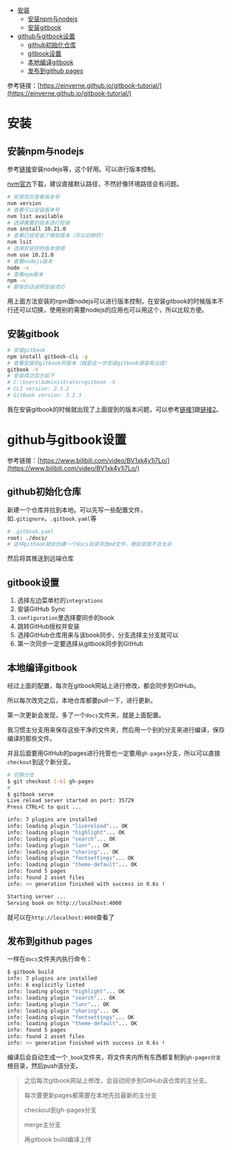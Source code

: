 - [安装](#安装)
  - [安装npm与nodejs](#安装npm与nodejs)
  - [安装gitbook](#安装gitbook)
- [github与gitbook设置](#github与gitbook设置)
  - [github初始化仓库](#github初始化仓库)
  - [gitbook设置](#gitbook设置)
  - [本地编译gitbook](#本地编译gitbook)
  - [发布到github pages](#发布到github-pages)


参考链接：[https://einverne.github.io/gitbook-tutorial/](https://einverne.github.io/gitbook-tutorial/)

# 安装

## 安装npm与nodejs

参考[链接](https://blog.csdn.net/HuangsTing/article/details/113857145)安装nodejs等，这个好用。可以进行版本控制。

[nvm官方](https://github.com/coreybutler/nvm-windows/releases)下载，建议直接默认路径，不然好像环境路径会有问题。

```bash
# 安装完后查看版本号
nvm version
# 查看可以安装版本号
nvm list available
# 选择需要的版本进行安装
nvm install 10.21.0
# 查看已经安装了哪些版本（可以切换的）
nvm lsit
# 选择安装好的版本使用
nvm use 10.21.0
# 查看nodejs版本
node -v
# 查看npm版本
npm -v
# 都有的话说明安装成功
```

用上面方法安装的npm跟nodejs可以进行版本控制，在安装gitbook的时候版本不行还可以切换，使用别的需要nodejs的应用也可以用这个，所以比较方便。

## 安装gitbook

```bash
# 安装gitbook
npm install gitbook-cli -g
# 查看安装的gitbook的版本（就是这一步安装gitbook很容易出错）
gitbook -V
# 安装成功显示如下
# C:\Users\Administrator>gitbook -V
# CLI version: 2.3.2
# GitBook version: 3.2.3
```

我在安装gitbook的时候就出现了上面提到的版本问题，可以参考[链接1](https://blog.csdn.net/weixin%5C_42349568/article/details/108414441)跟[链接2](https://blog.csdn.net/Lowerce/article/details/107579261)。

# github与gitbook设置

参考链接：[https://www.bilibili.com/video/BV1xk4y1i7Lo/](https://www.bilibili.com/video/BV1xk4y1i7Lo/)

## github初始化仓库

新建一个仓库并拉到本地。可以先写一些配置文件，如`.gitignore`，`.gitbook.yaml`等

```bash
# .gitbook.yaml
root: ./docs/
# 这样gitbook就会创建一个docs目录存放md文件，根目录就不会太杂
```

然后将其推送到远端仓库

## gitbook设置

1. 选择左边菜单栏的`integrations`
2. 安装GitHub Sync
3. `configuration`里选择要同步的book
4. 跳转GitHub授权并安装
5. 选择GitHub仓库用来与该book同步，分支选择主分支就可以
6. 第一次同步一定要选择从gitbook同步到GitHub

## 本地编译gitbook

经过上面的配置，每次在gitbook网站上进行修改，都会同步到GitHub。

所以每次改完之后，本地仓库都要pull一下，进行更新。

第一次更新会发现，多了一个`docs`文件夹，就是上面配置。

我习惯主分支用来保存这些干净的文件夹，然后用一个别的分支来进行编译，保存编译的那些文件。

并且后面要用GitHub的pages进行托管也一定要用`gh-pages`分支，所以可以直接`checkout`到这个新分支。

```bash
# 切换分支
$ git checkout [-b] gh-pages
#
$ gitbook serve
Live reload server started on port: 35729
Press CTRL+C to quit ...

info: 7 plugins are installed
info: loading plugin "livereload"... OK
info: loading plugin "highlight"... OK
info: loading plugin "search"... OK
info: loading plugin "lunr"... OK
info: loading plugin "sharing"... OK
info: loading plugin "fontsettings"... OK
info: loading plugin "theme-default"... OK
info: found 5 pages
info: found 2 asset files
info: >> generation finished with success in 0.6s !

Starting server ...
Serving book on http://localhost:4000
```

就可以在`http://localhost:4000`查看了

## 发布到github pages

一样在`docs`文件夹内执行命令：

```bash
$ gitbook build
info: 7 plugins are installed
info: 6 explicitly listed
info: loading plugin "highlight"... OK
info: loading plugin "search"... OK
info: loading plugin "lunr"... OK
info: loading plugin "sharing"... OK
info: loading plugin "fontsettings"... OK
info: loading plugin "theme-default"... OK
info: found 5 pages
info: found 2 asset files
info: >> generation finished with success in 0.6s !
```

编译后会自动生成一个`_book`文件夹，将文件夹内所有东西都复制到`gh-pages分支`根目录，然后push该分支。

> 之后每次gitbook网站上修改，会自动同步到GitHub该仓库的主分支。
>
>
> 每次要更新pages都需要在本地先拉最新的主分支
>
> checkout到gh-pages分支
>
> merge主分支
>
> 再gitbook build编译上传